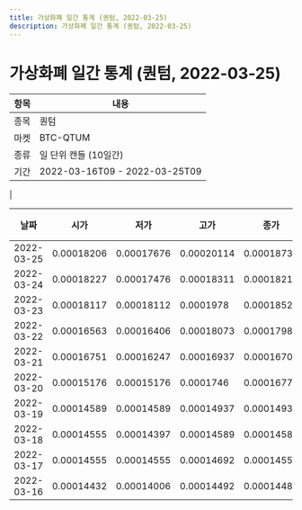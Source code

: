 ```yaml
---
title: 가상화폐 일간 통계 (퀀텀, 2022-03-25)
description: 가상화폐 일간 통계 (퀀텀, 2022-03-25)
---
```


가상화폐 일간 통계 (퀀텀, 2022-03-25)
===

|항목|내용|
|--|--|
|종목|퀀텀|
|마켓|BTC-QTUM|
|종류|일 단위 캔들 (10일간)|
|기간|2022-03-16T09 - 2022-03-25T09
|

|날짜|시가|저가|고가|종가|비고|
|--|--|--|--|--|--|
|2022-03-25|0.00018206|0.00017676|0.00020114|0.00018735|    |
|2022-03-24|0.00018227|0.00017476|0.00018311|0.00018219|    |
|2022-03-23|0.00018117|0.00018112|0.0001978|0.00018522|    |
|2022-03-22|0.00016563|0.00016406|0.00018073|0.00017981|    |
|2022-03-21|0.00016751|0.00016247|0.00016937|0.00016702|    |
|2022-03-20|0.00015176|0.00015176|0.0001746|0.0001677|    |
|2022-03-19|0.00014589|0.00014589|0.00014937|0.00014937|    |
|2022-03-18|0.00014555|0.00014397|0.00014589|0.00014589|    |
|2022-03-17|0.00014555|0.00014555|0.00014692|0.00014555|    |
|2022-03-16|0.00014432|0.00014006|0.00014492|0.00014483|    |

